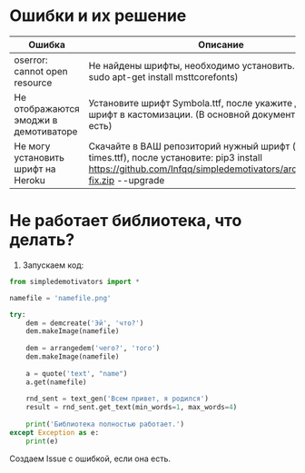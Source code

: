 # Ошибки и их решение

| Ошибка | Описание |
| -------- | ---------|
| oserror: cannot open resource | Не найдены шрифты, необходимо установить. (Ubuntu - sudo apt-get install msttcorefonts)
| Не отображаются эмоджи в демотиваторе | Установите шрифт Symbola.ttf, после укажите данный шрифт в кастомизации. (В основной документации это есть)
| Не могу установить шрифт на Heroku | Скачайте в ВАШ репозиторий нужный шрифт (по дефолту times.ttf), после установите: pip3 install https://github.com/Infqq/simpledemotivators/archive/heroku-fix.zip --upgrade

# Не работает библиотека, что делать?
1. Запускаем код:
```python
from simpledemotivators import *

namefile = 'namefile.png'

try:
    dem = demcreate('Эй', 'что?')
    dem.makeImage(namefile)
    
    dem = arrangedem('чего?', 'того')
    dem.makeImage(namefile)
    
    a = quote('text', "name")
    a.get(namefile)
    
    rnd_sent = text_gen('Всем привет, я родился')
    result = rnd_sent.get_text(min_words=1, max_words=4)
    
    print('Библиотека полностью работает.')
except Exception as e:
    print(e)
```
Создаем Issue с ошибкой, если она есть.
